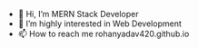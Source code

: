 - 👋 Hi, I’m MERN Stack Developer
- 👀 I’m highly interested in Web Development
- 📫 How to reach me rohanyadav420.github.io

<!---
rohanyadav420/rohanyadav420 is a ✨ special ✨ repository because its `README.md` (this file) appears on your GitHub profile.
You can click the Preview link to take a look at your changes.
--->
